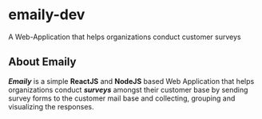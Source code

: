 # emaily-dev
A Web-Application that helps organizations conduct customer surveys


## About Emaily
***Emaily*** is a simple **ReactJS** and **NodeJS** based Web Application that helps organizations conduct ***surveys***
amongst their customer base by sending survey forms to the customer mail base and collecting, grouping and visualizing the 
responses.
